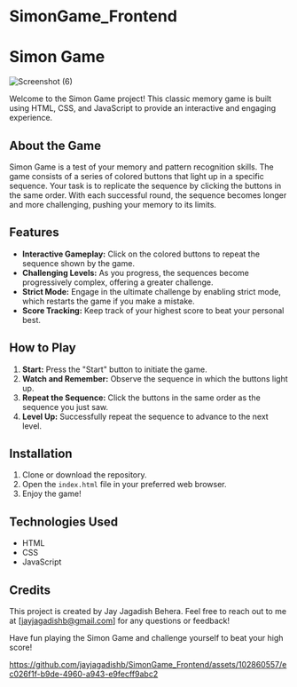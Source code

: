 # SimonGame_Frontend

# Simon Game

![Screenshot (6)](https://github.com/jayjagadishb/SimonGame_Frontend/assets/102860557/e5c5e853-bcb0-4f89-b494-40ac533b0b12)


Welcome to the Simon Game project! This classic memory game is built using HTML, CSS, and JavaScript to provide an interactive and engaging experience.

## About the Game
Simon Game is a test of your memory and pattern recognition skills. The game consists of a series of colored buttons that light up in a specific sequence. Your task is to replicate the sequence by clicking the buttons in the same order. With each successful round, the sequence becomes longer and more challenging, pushing your memory to its limits.

## Features
- **Interactive Gameplay:** Click on the colored buttons to repeat the sequence shown by the game.
- **Challenging Levels:** As you progress, the sequences become progressively complex, offering a greater challenge.
- **Strict Mode:** Engage in the ultimate challenge by enabling strict mode, which restarts the game if you make a mistake.
- **Score Tracking:** Keep track of your highest score to beat your personal best.

## How to Play
1. **Start:** Press the "Start" button to initiate the game.
2. **Watch and Remember:** Observe the sequence in which the buttons light up.
3. **Repeat the Sequence:** Click the buttons in the same order as the sequence you just saw.
4. **Level Up:** Successfully repeat the sequence to advance to the next level.

## Installation
1. Clone or download the repository.
2. Open the `index.html` file in your preferred web browser.
3. Enjoy the game!

## Technologies Used
- HTML
- CSS
- JavaScript

## Credits
This project is created by Jay Jagadish Behera. Feel free to reach out to me at [jayjagadishb@gmail.com] for any questions or feedback!

Have fun playing the Simon Game and challenge yourself to beat your high score!



https://github.com/jayjagadishb/SimonGame_Frontend/assets/102860557/ec026f1f-b9de-4960-a943-e9fecff9abc2

